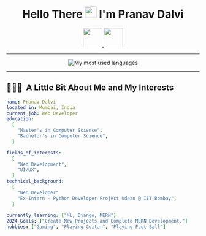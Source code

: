 <h1 align="center">
  Hello There <img src="https://raw.githubusercontent.com/iampavangandhi/iampavangandhi/master/gifs/Hi.gif" height="30px"/> I'm Pranav Dalvi
</h1>

<p align="center">
  <a href="https://linktr.ee/pranav.dalvi">
  <img height="50" src="https://user-images.githubusercontent.com/46517096/166972883-f5f1d88c-0246-4374-88ac-ded0f2cf0699.png"/>
</a>
<a href="https://www.linkedin.com/in/pranav-dalvi-03947a207/">
  <img height="50" src="https://user-images.githubusercontent.com/46517096/166973395-19676cd8-f8ec-4abf-83ff-da8243505b82.png"/>
</a>
</p>

---
<p align="center"><img src="https://github-readme-stats.vercel.app/api/top-langs/?username=PranavDalvi&theme=github_dark&hide=tex&langs_count=9&layout=compact" alt="My most used languages" /></p>

---

<h2> 👨🏻‍💻 &nbsp;A Little Bit About Me and My Interests</h2>

```yaml
name: Pranav Dalvi
located_in: Mumbai, India
current_job: Web Developer
education:
  [
    "Master's in Computer Science",
    "Bachelor's in Computer Science",
  ]

fields_of_interests:
  [
    "Web Development",
    "UI/UX",
  ]
technical_background:
  [
    "Web Developer"
    "Ex-Intern - Python Developer Project Udaan @ IIT Bombay",
  ]
  
currently_learning: ["ML, Django, MERN"]
2024 Goals: ["Create New Projects and Complete MERN Development."]
hobbies: ["Gaming", "Playing Guitar", "Playing Foot Ball"]
```

